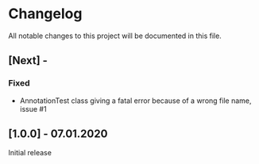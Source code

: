 # Changelog
All notable changes to this project will be documented in this file.

## [Next] -

### Fixed
- AnnotationTest class giving a fatal error because of a wrong file name, issue #1

## [1.0.0] - 07.01.2020

Initial release
